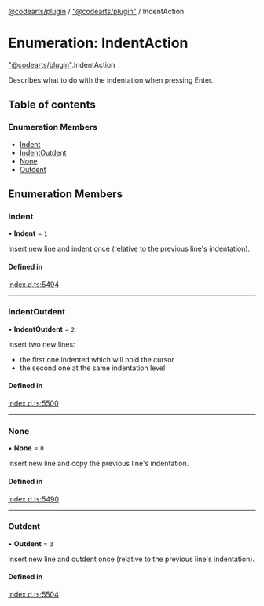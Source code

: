 [@codearts/plugin](../README.md) / ["@codearts/plugin"](../modules/_codearts_plugin_.md) / IndentAction

# Enumeration: IndentAction

["@codearts/plugin"](../modules/_codearts_plugin_.md).IndentAction

Describes what to do with the indentation when pressing Enter.

## Table of contents

### Enumeration Members

- [Indent](codearts_plugin_.IndentAction.md#indent)
- [IndentOutdent](codearts_plugin_.IndentAction.md#indentoutdent)
- [None](codearts_plugin_.IndentAction.md#none)
- [Outdent](codearts_plugin_.IndentAction.md#outdent)

## Enumeration Members

### Indent

• **Indent** = ``1``

Insert new line and indent once (relative to the previous line's indentation).

#### Defined in

[index.d.ts:5494](https://github.com/shuyaqian/cloudide-plugin-api/blob/5b69219/index.d.ts#L5494)

___

### IndentOutdent

• **IndentOutdent** = ``2``

Insert two new lines:
 - the first one indented which will hold the cursor
 - the second one at the same indentation level

#### Defined in

[index.d.ts:5500](https://github.com/shuyaqian/cloudide-plugin-api/blob/5b69219/index.d.ts#L5500)

___

### None

• **None** = ``0``

Insert new line and copy the previous line's indentation.

#### Defined in

[index.d.ts:5490](https://github.com/shuyaqian/cloudide-plugin-api/blob/5b69219/index.d.ts#L5490)

___

### Outdent

• **Outdent** = ``3``

Insert new line and outdent once (relative to the previous line's indentation).

#### Defined in

[index.d.ts:5504](https://github.com/shuyaqian/cloudide-plugin-api/blob/5b69219/index.d.ts#L5504)
